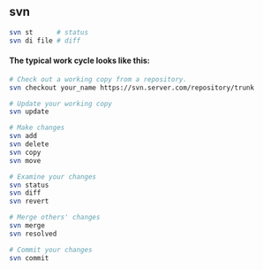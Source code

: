 svn
-

````sh
svn st      # status
svn di file # diff
````

#### The typical work cycle looks like this:

````sh
# Check out a working copy from a repository.
svn checkout your_name https://svn.server.com/repository/trunk

# Update your working copy
svn update

# Make changes
svn add
svn delete
svn copy
svn move

# Examine your changes
svn status
svn diff
svn revert

# Merge others' changes
svn merge
svn resolved

# Commit your changes
svn commit
````
